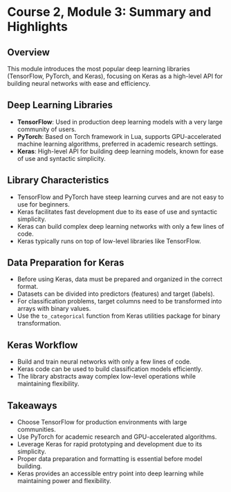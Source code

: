 # Course 2, Module 3: Summary and Highlights

## Overview
This module introduces the most popular deep learning libraries (TensorFlow, PyTorch, and Keras), focusing on Keras as a high-level API for building neural networks with ease and efficiency.

## Deep Learning Libraries
- **TensorFlow**: Used in production deep learning models with a very large community of users.
- **PyTorch**: Based on Torch framework in Lua, supports GPU-accelerated machine learning algorithms, preferred in academic research settings.
- **Keras**: High-level API for building deep learning models, known for ease of use and syntactic simplicity.

## Library Characteristics
- TensorFlow and PyTorch have steep learning curves and are not easy to use for beginners.
- Keras facilitates fast development due to its ease of use and syntactic simplicity.
- Keras can build complex deep learning networks with only a few lines of code.
- Keras typically runs on top of low-level libraries like TensorFlow.

## Data Preparation for Keras
- Before using Keras, data must be prepared and organized in the correct format.
- Datasets can be divided into predictors (features) and target (labels).
- For classification problems, target columns need to be transformed into arrays with binary values.
- Use the `to_categorical` function from Keras utilities package for binary transformation.

## Keras Workflow
- Build and train neural networks with only a few lines of code.
- Keras code can be used to build classification models efficiently.
- The library abstracts away complex low-level operations while maintaining flexibility.

## Takeaways
- Choose TensorFlow for production environments with large communities.
- Use PyTorch for academic research and GPU-accelerated algorithms.
- Leverage Keras for rapid prototyping and development due to its simplicity.
- Proper data preparation and formatting is essential before model building.
- Keras provides an accessible entry point into deep learning while maintaining power and flexibility.
